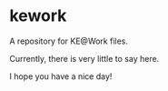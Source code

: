 # kework
A repository for KE@Work files.

Currently, there is very little to say here.

I hope you have a nice day!
